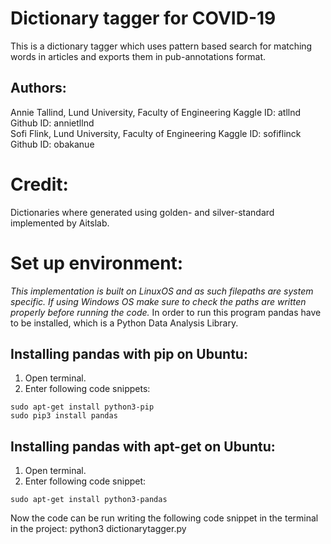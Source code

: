 # Dictionary tagger for COVID-19
This is a dictionary tagger which uses pattern based search for matching words in articles and exports them in pub-annotations format.

## Authors:
Annie Tallind, Lund University, Faculty of Engineering
Kaggle ID: atllnd
Github ID: annietllnd   
Sofi Flink, Lund University, Faculty of Engineering
Kaggle ID: sofiflinck
Github ID: obakanue

# Credit:
Dictionaries where generated using golden- and silver-standard
implemented by Aitslab.

# Set up environment:
*This implementation is built on LinuxOS and as such filepaths are system specific. If using Windows OS make sure to check the paths are written properly before running the code.*
In order to run this program pandas have to be installed, which is a Python Data Analysis Library. 
## Installing pandas with pip on Ubuntu:
1. Open terminal.
2. Enter following code snippets:
```
sudo apt-get install python3-pip
sudo pip3 install pandas
```
## Installing pandas with apt-get on Ubuntu:
1. Open terminal.
2. Enter following code snippet:
```
sudo apt-get install python3-pandas
```

Now the code can be run writing the following code snippet in the terminal in the project:
python3 dictionarytagger.py
